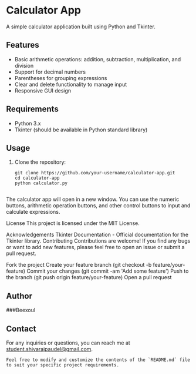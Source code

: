 # Calculator App

A simple calculator application built using Python and Tkinter.

## Features

- Basic arithmetic operations: addition, subtraction, multiplication, and division
- Support for decimal numbers
- Parentheses for grouping expressions
- Clear and delete functionality to manage input
- Responsive GUI design

## Requirements

- Python 3.x
- Tkinter (should be available in Python standard library)

## Usage

1. Clone the repository:

   ```shell
   git clone https://github.com/your-username/calculator-app.git
   cd calculator-app
   python calculator.py


The calculator app will open in a new window. You can use the numeric buttons, arithmetic operation buttons, and other control buttons to input and calculate expressions.

License
This project is licensed under the MIT License.

Acknowledgements
Tkinter Documentation - Official documentation for the Tkinter library.
Contributing
Contributions are welcome! If you find any bugs or want to add new features, please feel free to open an issue or submit a pull request.

Fork the project
Create your feature branch (git checkout -b feature/your-feature)
Commit your changes (git commit -am 'Add some feature')
Push to the branch (git push origin feature/your-feature)
Open a pull request

## Author

###Beexoul

## Contact
For any inquiries or questions, you can reach me at student.shivarajpaudel@gmail.com.

```shell
Feel free to modify and customize the contents of the `README.md` file to suit your specific project requirements.





